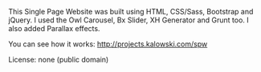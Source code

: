 This Single Page Website was built using HTML, CSS/Sass, Bootstrap and jQuery. I used the Owl Carousel, Bx Slider, XH Generator and Grunt too. I also added Parallax effects. 

You can see how it works: http://projects.kalowski.com/spw

License: none (public domain)